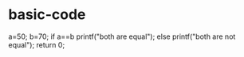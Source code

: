 # basic-code
a=50;
b=70;
if a==b
printf("both are equal");
else
printf("both are not equal");
return 0;
